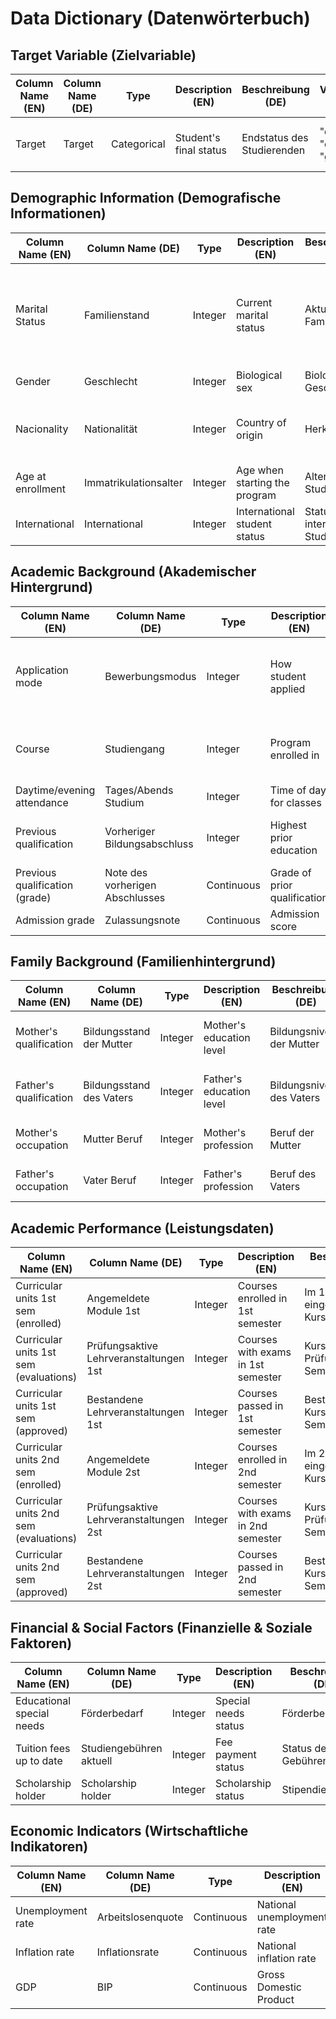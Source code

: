 # Data Dictionary (Datenwörterbuch)

## Target Variable (Zielvariable)
| Column Name (EN) | Column Name (DE) | Type | Description (EN) | Beschreibung (DE) | Values/Notes (EN) | Werte/Hinweise (DE) |
|------------------|------------------|------|------------------|-------------------|-------------------|--------------------|
| Target | Target | Categorical | Student's final status | Endstatus des Studierenden | "dropout : 1", "enrolled : 2", "graduate : 3" | "Abbruch : 1", "eingeschrieben : 2", "Abbschluss : 3" |

## Demographic Information (Demografische Informationen)
| Column Name (EN) | Column Name (DE) | Type | Description (EN) | Beschreibung (DE) | Values/Notes (EN) | Werte/Hinweise (DE) |
|------------------|------------------|------|------------------|-------------------|-------------------|--------------------|
| Marital Status | Familienstand | Integer | Current marital status | Aktueller Familienstand | 1-Single, 2-Married, 3-Widower, 4-Divorced, 5-De facto union, 6-Legally separated | 1-Ledig, 2-Verheiratet, 3-Verwitwet, 4-Geschieden, 5-Faktische Lebensgemeinschaft, 6-Rechtlich getrennt |
| Gender | Geschlecht | Integer | Biological sex | Biologisches Geschlecht | 1-Male, 0-Female | 1-Männlich, 0-Weiblich |
| Nacionality | Nationalität | Integer | Country of origin | Herkunftsland | 1-Portuguese, 2-German, 6-Spanish, etc. | 1-Portugiesisch, 2-Deutsch, 6-Spanisch, etc. |
| Age at enrollment | Immatrikulationsalter | Integer | Age when starting the program | Alter bei Studienbeginn | Numerical value (17-60) | Numerischer Wert (17-60) |
| International | International | Integer | International student status | Status als internationaler Student | 1-Yes, 0-No | 1-Ja, 0-Nein |

## Academic Background (Akademischer Hintergrund)
| Column Name (EN) | Column Name (DE) | Type | Description (EN) | Beschreibung (DE) | Values/Notes (EN) | Werte/Hinweise (DE) |
|------------------|------------------|------|------------------|-------------------|-------------------|--------------------|
| Application mode | Bewerbungsmodus | Integer | How student applied | Bewerbungsmethode | 1-1st phase general contingent, 2-Ordinance No. 612/93, etc. | 1-1. Phase allgemeines Kontingent, 2-Verordnung Nr. 612/93, etc. |
| Course | Studiengang | Integer | Program enrolled in | Eingeschriebener Studiengang | 33-Biofuel Production, 171-Animation, etc. | 33-Biokraftstoffproduktion, 171-Animation, etc. |
| Daytime/evening attendance | Tages/Abends Studium | Integer | Time of day for classes | Unterrichtszeit | 1-Daytime, 0-Evening | 1-Tagessstudium, 0-Abendstudium |
| Previous qualification | Vorheriger Bildungsabschluss | Integer | Highest prior education | Höchster bisheriger Abschluss | 1-Secondary education, 2-Bachelor's, etc. | 1-Sekundarschulabschluss, 2-Bachelor, etc. |
| Previous qualification (grade) | Note des vorherigen Abschlusses | Continuous | Grade of prior qualification | Note des vorherigen Abschlusses | 0-200 scale | Skala 0-200 |
| Admission grade | Zulassungsnote | Continuous | Admission score | Zulassungsnote | 0-200 scale | Skala 0-200 |

## Family Background (Familienhintergrund)
| Column Name (EN) | Column Name (DE) | Type | Description (EN) | Beschreibung (DE) | Values/Notes (EN) | Werte/Hinweise (DE) |
|------------------|------------------|------|------------------|-------------------|-------------------|--------------------|
| Mother's qualification | Bildungsstand der Mutter | Integer | Mother's education level | Bildungsniveau der Mutter | 1-Secondary, 2-Bachelor, etc. | 1-Sekundarschule, 2-Bachelor, etc. |
| Father's qualification | Bildungsstand des Vaters | Integer | Father's education level | Bildungsniveau des Vaters | 1-Secondary, 2-Bachelor, etc. | 1-Sekundarschule, 2-Bachelor, etc. |
| Mother's occupation | Mutter Beruf | Integer | Mother's profession | Beruf der Mutter | 0-Student, 1-Executive, etc. | 0-Student, 1-Führungskraft, etc. |
| Father's occupation | Vater Beruf | Integer | Father's profession | Beruf des Vaters | 0-Student, 1-Executive, etc. | 0-Student, 1-Führungskraft, etc. |

## Academic Performance (Leistungsdaten)
| Column Name (EN) | Column Name (DE) | Type | Description (EN) | Beschreibung (DE) | Values/Notes (EN) | Werte/Hinweise (DE) |
|------------------|------------------|------|------------------|-------------------|-------------------|--------------------|
| Curricular units 1st sem (enrolled) | Angemeldete Module 1st | Integer | Courses enrolled in 1st semester | Im 1. Semester eingeschriebene Kurse | Count (0-20) | Anzahl (0-20) |
| Curricular units 1st sem (evaluations) | Prüfungsaktive Lehrveranstaltungen 1st | Integer | Courses with exams in 1st semester | Kurse mit Prüfungen im 1. Semester | Count (0-20) | Anzahl (0-20) |
| Curricular units 1st sem (approved) | Bestandene Lehrveranstaltungen 1st | Integer | Courses passed in 1st semester | Bestandene Kurse im 1. Semester | Count (0-20) | Anzahl (0-20) |
| Curricular units 2nd sem (enrolled) | Angemeldete Module 2st | Integer | Courses enrolled in 2nd semester | Im 2. Semester eingeschriebene Kurse | Count (0-20) | Anzahl (0-20) |
| Curricular units 2nd sem (evaluations) | Prüfungsaktive Lehrveranstaltungen 2st | Integer | Courses with exams in 2nd semester | Kurse mit Prüfungen im 2. Semester | Count (0-20) | Anzahl (0-20) |
| Curricular units 2nd sem (approved) | Bestandene Lehrveranstaltungen 2st | Integer | Courses passed in 2nd semester | Bestandene Kurse im 2. Semester | Count (0-20) | Anzahl (0-20) |

## Financial & Social Factors (Finanzielle & Soziale Faktoren)
| Column Name (EN) | Column Name (DE) | Type | Description (EN) | Beschreibung (DE) | Values/Notes (EN) | Werte/Hinweise (DE) |
|------------------|------------------|------|------------------|-------------------|-------------------|--------------------|
| Educational special needs | Förderbedarf | Integer | Special needs status | Förderbedarf | 1-Yes, 0-No | 1-Ja, 0-Nein |
| Tuition fees up to date | Studiengebühren aktuell | Integer | Fee payment status | Status der Gebührenzahlung | 1-Yes, 0-No | 1-Ja, 0-Nein |
| Scholarship holder | Scholarship holder | Integer | Scholarship status | Stipendienstatus | 1-Yes, 0-No | 1-Ja, 0-Nein |

## Economic Indicators (Wirtschaftliche Indikatoren)
| Column Name (EN) | Column Name (DE) | Type | Description (EN) | Beschreibung (DE) | Values/Notes (EN) | Werte/Hinweise (DE) |
|------------------|------------------|------|------------------|-------------------|-------------------|--------------------|
| Unemployment rate | Arbeitslosenquote | Continuous | National unemployment rate | Nationale Arbeitslosenquote | Percentage (0-100) | Prozentsatz (0-100) |
| Inflation rate | Inflationsrate | Continuous | National inflation rate | Nationale Inflationsrate | Percentage (0-100) | Prozentsatz (0-100) |
| GDP | BIP | Continuous | Gross Domestic Product | Bruttoinlandsprodukt | Numerical value | Numerischer Wert |